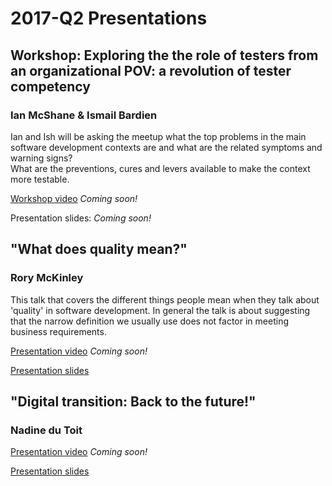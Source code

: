 # 2017-Q2 Presentations

## Workshop: Exploring the the role of testers from an organizational POV: a revolution of tester competency 
### Ian McShane & Ismail Bardien

Ian and Ish will be asking the meetup what the top problems in the main software development contexts are and what are the related symptoms and warning signs?  
What are the preventions, cures and levers available to make the context more testable.

[Workshop video](https://youtu.be/338u2vXODV0) *Coming soon!*

Presentation slides: *Coming soon!*

## "What does quality mean?" 
### Rory McKinley 

This talk that covers the different things people mean when they talk about 'quality' in software development. In general the talk is about suggesting that the narrow definition we usually use does not factor in meeting business requirements. 

[Presentation video](https://youtu.be/2w5GnJbZjtc) *Coming soon!*

[Presentation slides](What_defines_quality_by_Rory_McKinley.pdf)

## "Digital transition: Back to the future!" 
### Nadine du Toit

[Presentation video](https://youtu.be/587lVuduLmI) *Coming soon!*

[Presentation slides](Back_to_the_future_by_Nadine_du_Toit.pdf)

